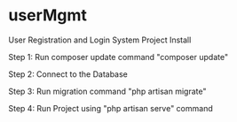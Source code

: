 # userMgmt
User Registration and Login System
Project Install

Step 1: Run composer update command
"composer update"

Step 2: Connect to the Database

Step 3: Run migration command
"php artisan migrate"

Step 4: Run Project using "php artisan serve" command
